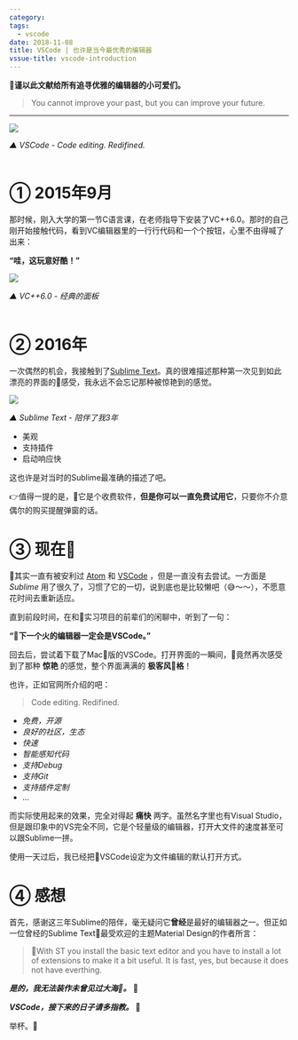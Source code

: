 ```yaml
---
category: 
tags:
  - vscode
date: 2018-11-08
title: VSCode | 也许是当今最优秀的编辑器
vssue-title: vscode-introduction
---
```




**谨以此文献给所有追寻优雅的编辑器的小可爱们。**  
  
> You cannot improve your past, but you can improve your future.

------------------------
![](https://ws1.sinaimg.cn/large/006tNbRwgy1fx13ycbthkj31kw11fdib.jpg)

*▲ VSCode - Code editing. Redifined.*  
<br> 
# ① 2015年9月
那时候，刚入大学的第一节C语言课，在老师指导下安装了VC++6.0。那时的自己刚开始接触代码，看到VC编辑器里的一行行代码和一个个按钮，心里不由得喊了出来：
  
**“哇，这玩意好酷！”**
  
![](https://ws3.sinaimg.cn/large/006tNbRwgy1fx1nzh6t41j30sf0kiq4n.jpg)
  
*▲ VC++6.0 - 经典的面板*  
<br>
# ② 2016年
一次偶然的机会，我接触到了[Sublime Text](http://www.sublimetext.com/)。真的很难描述那种第一次见到如此漂亮的界面的感受，我永远不会忘记那种被惊艳到的感觉。

![](https://ws4.sinaimg.cn/large/006tNbRwly1fx1oa51pb9j31kw11ftcr.jpg)
  
*▲ Sublime Text - 陪伴了我3年*  
  
* 美观
* 支持插件
* 启动响应快

这也许是对当时的Sublime最准确的描述了吧。

👉值得一提的是，它是个收费软件，**但是你可以一直免费试用它**，只要你不介意偶尔的购买提醒弹窗的话。

# ③ 现在
其实一直有被安利过 [Atom](https://atom.io/) 和 [VSCode](https://code.visualstudio.com/) ，但是一直没有去尝试。一方面是 *Sublime* 用了很久了，习惯了它的一切，说到底也是比较懒吧（😅～～），不愿意花时间去重新适应。
  
直到前段时间，在和实习项目的前辈们的闲聊中，听到了一句：
  
**“下一个火的编辑器一定会是VSCode。”**
  
回去后，尝试着下载了Mac版的VSCode。打开界面的一瞬间，竟然再次感受到了那种 **惊艳** 的感觉，整个界面满满的 **极客风格**！
  
也许，正如官网所介绍的吧：
  
> Code editing. Redifined.
  
* *免费，开源*
* *良好的社区，生态*
* *快速*
* *智能感知代码*
* *支持Debug*
* *支持Git*
* *支持插件定制*
* ...

而实际使用起来的效果，完全对得起 **痛快** 两字。虽然名字里也有Visual Studio，但是跟印象中的VS完全不同，它是个轻量级的编辑器，打开大文件的速度甚至可以跟Sublime一拼。

使用一天过后，我已经把VSCode设定为文件编辑的默认打开方式。

# ④ 感想
首先，感谢这三年Sublime的陪伴，毫无疑问它**曾经**是最好的编辑器之一。但正如一位曾经的Sublime Text最受欢迎的主题Material Design的作者所言：
> With ST you install the basic text editor and you have to install a lot of extensions to make it a bit useful. It is fast, yes, but because it does not have everthing.
  
   
***是的，我无法装作未曾见过大海。*** 🌊
  
***VSCode，接下来的日子请多指教。*** 🙏
  
  
举杯。🍻